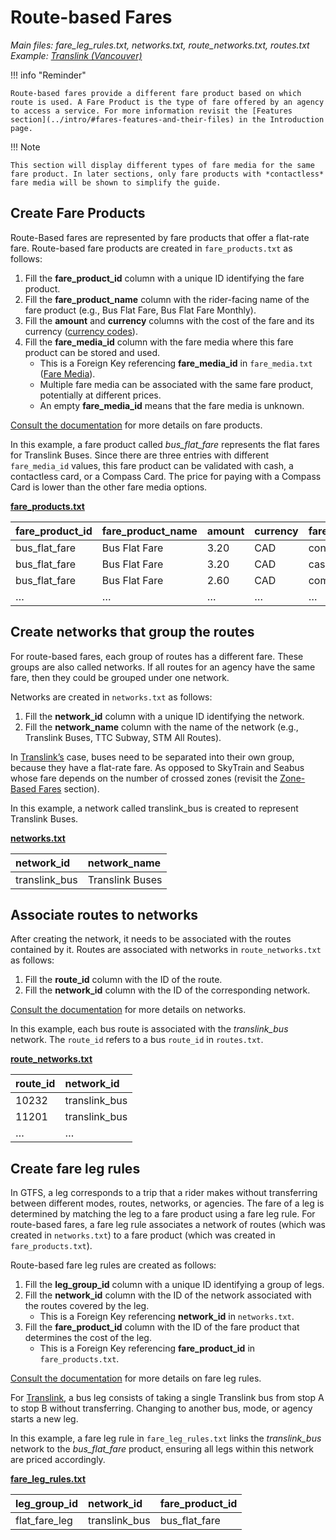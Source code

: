 # Route-based Fares

*Main files: fare_leg_rules.txt, networks.txt, route_networks.txt, routes.txt*  
*Example: [Translink (Vancouver)](../intro/#translink-vancouver)*

!!! info "Reminder"

    Route-based fares provide a different fare product based on which route is used. A Fare Product is the type of fare offered by an agency to access a service. For more information revisit the [Features section](../intro/#fares-features-and-their-files) in the Introduction page.

!!! Note

    This section will display different types of fare media for the same fare product. In later sections, only fare products with *contactless* fare media will be shown to simplify the guide.

## Create Fare Products

Route-Based fares are represented by fare products that offer a flat-rate fare. Route-based fare products are created in `fare_products.txt` as follows:

1. Fill the **fare_product_id** column with a unique ID identifying the fare product.  
2. Fill the **fare_product_name** column with the rider-facing name of the fare product (e.g., Bus Flat Fare, Bus Flat Fare Monthly).  
3. Fill the **amount** and **currency** columns with the cost of the fare and its currency ([currency codes](https://en.wikipedia.org/wiki/ISO_4217#Active_codes)).  
4. Fill the **fare_media_id** column with the fare media where this fare product can be stored and used.  
    * This is a Foreign Key referencing **fare_media_id** in `fare_media.txt` ([Fare Media](../fare-media)).  
    * Multiple fare media can be associated with the same fare product, potentially at different prices.  
    * An empty **fare_media_id** means that the fare media is unknown.

[Consult the documentation](../../../reference/#fare_productstxt) for more details on fare products.

In this example, a fare product called *bus_flat_fare* represents the flat fares for Translink Buses. Since there are three entries with different `fare_media_id` values, this fare product can be validated with cash, a contactless card, or a Compass Card. The price for paying with a Compass Card is lower than the other fare media options.

[**fare_products.txt**](../../../reference/#fare_productstxt)

| fare_product_id | fare_product_name | amount | currency | fare_media_id |
| :---- | :---- | :---- | :---- | :---- |
| bus_flat_fare | Bus Flat Fare | 3.20 | CAD | contactless |
| bus_flat_fare | Bus Flat Fare | 3.20 | CAD | cash |
| bus_flat_fare | Bus Flat Fare | 2.60 | CAD | compass_card |
| … | … | … | … | … |


## Create networks that group the routes

For route-based fares, each group of routes has a different fare. These groups are also called networks. If all routes for an agency have the same fare, then they could be grouped under one network.

Networks are created in `networks.txt` as follows:

1. Fill the **network_id** column with a unique ID identifying the network.  
2. Fill the **network_name** column with the name of the network (e.g., Translink Buses, TTC Subway, STM All Routes).

In [Translink’s](../intro/#translink-vancouver) case, buses need to be separated into their own group, because they have a flat-rate fare. As opposed to SkyTrain and Seabus whose fare depends on the number of crossed zones (revisit the [Zone-Based Fares](../zone-based-fares) section).

In this example, a network called translink_bus is created to represent Translink Buses.

[**networks.txt**](../../../reference/#networkstxt)

| network_id | network_name |
| :---- | :---- |
| translink_bus | Translink Buses |

## Associate routes to networks

After creating the network, it needs to be associated with the routes contained by it. Routes are associated with networks in `route_networks.txt` as follows:

1. Fill the **route_id** column with the ID of the route.  
2. Fill the **network_id** column with the ID of the corresponding network.

[Consult the documentation](../../../reference/#networkstxt) for more details on networks.

In this example, each bus route is associated with the *translink_bus* network. The `route_id` refers to a bus `route_id` in `routes.txt`.

[**route_networks.txt**](../../../reference/#route_networkstxt)


| route_id | network_id |
| :---- | :---- |
| 10232 | translink_bus |
| 11201 | translink_bus |
| … | … |

## Create fare leg rules 

In GTFS, a leg corresponds to a trip that a rider makes without transferring between different modes, routes, networks, or agencies.  The fare of a leg is determined by matching the leg to a fare product using a fare leg rule. For route-based fares, a fare leg rule associates a network of routes (which was created in `networks.txt`) to a fare product (which was created in `fare_products.txt`). 

Route-based fare leg rules are created as follows:

1. Fill the **leg_group_id** column with a unique ID identifying a group of legs.  
2. Fill the **network_id** column with the ID of the network associated with the routes covered by the leg.  
    * This is a Foreign Key referencing **network_id** in `networks.txt`.  
3. Fill the **fare_product_id** column with the ID of the fare product that determines the cost of the leg.  
    * This is a Foreign Key referencing **fare_product_id** in `fare_products.txt`.

[Consult the documentation](../../../reference/#fare_leg_rulestxt) for more details on fare leg rules.

For [Translink](../intro/#translink-vancouver), a bus leg consists of taking a single Translink bus from stop A to stop B without transferring. Changing to another bus, mode, or agency starts a new leg.

In this example, a fare leg rule in `fare_leg_rules.txt` links the *translink_bus* network to the *bus_flat_fare* product, ensuring all legs within this network are priced accordingly.

[**fare_leg_rules.txt**](../../../reference/#fare_leg_rulestxt)

| leg_group_id | network_id | fare_product_id |
| :---- | :---- | :---- |
| flat_fare_leg | translink_bus | bus_flat_fare |